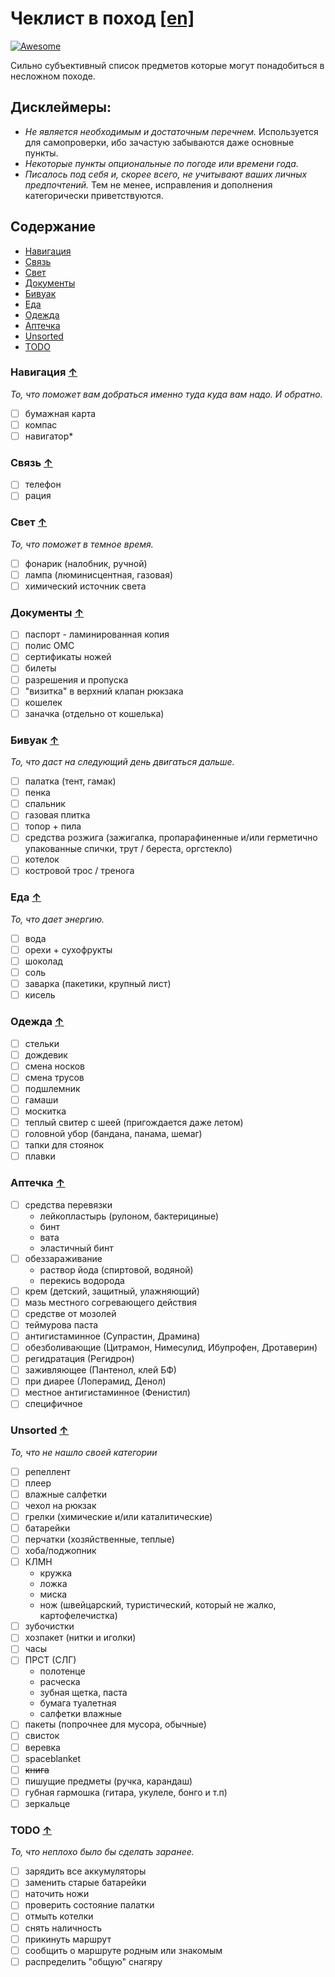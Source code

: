 # Чеклист в поход [[en]](./README.md)

[![Awesome](https://cdn.rawgit.com/sindresorhus/awesome/d7305f38d29fed78fa85652e3a63e154dd8e8829/media/badge.svg)](https://github.com/sindresorhus/awesome)

Сильно субъективный список предметов которые могут понадобиться в несложном походе.

## Дисклеймеры:

 - *Не является необходимым и достаточным перечнем.* Используется для самопроверки, ибо зачастую забываются даже основные пункты. 
 - *Некоторые пункты опциональные по погоде или времени года.* 
 - *Писалось под себя и, скорее всего, не учитывают ваших личных предпочтений.* Тем не менее, исправления и дополнения категорически приветствуются.

## Содержание 

* [Навигация](#Навигация-)
* [Связь](#Связь-)
* [Свет](#Свет-)
* [Документы](#Документы-)
* [Бивуак](#Бивуак-)
* [Еда](#Еда-)
* [Одежда](#Одежда-)
* [Аптечка](#Аптечка-)
* [Unsorted](#unsorted-)
* [TODO](#todo-)

### Навигация [↑](#Содержание)

*То, что поможет вам добраться именно туда куда вам надо. И обратно.*

* [ ] бумажная карта
* [ ] компас
* [ ] навигатор*

### Связь [↑](#Содержание)

* [ ] телефон
* [ ] рация

### Свет [↑](#Содержание)

*То, что поможет в темное время.*

* [ ] фонарик (налобник, ручной)
* [ ] лампа (люминисцентная, газовая)
* [ ] химический источник света

### Документы [↑](#Содержание)

* [ ] паспорт - ламинированная копия
* [ ] полис ОМС
* [ ] сертификаты ножей
* [ ] билеты
* [ ] разрешения и пропуска
* [ ] "визитка" в верхний клапан рюкзака
* [ ] кошелек
* [ ] заначка (отдельно от кошелька)

### Бивуак [↑](#Содержание)

*То, что даст на следующий день двигаться дальше.*

* [ ] палатка (тент, гамак)
* [ ] пенка
* [ ] спальник
* [ ] газовая плитка
* [ ] топор + пила
* [ ] средства розжига (зажигалка, пропарафиненные и/или герметично упакованные спички, трут / береста, оргстекло)
* [ ] котелок
* [ ] костровой трос / тренога

### Еда [↑](#Содержание)

*То, что дает энергию.*

* [ ] вода
* [ ] орехи + сухофрукты
* [ ] шоколад
* [ ] соль
* [ ] заварка (пакетики, крупный лист)
* [ ] кисель

### Одежда [↑](#Содержание)

* [ ] стельки
* [ ] дождевик
* [ ] смена носков
* [ ] смена трусов
* [ ] подшлемник
* [ ] гамаши
* [ ] москитка
* [ ] теплый свитер с шеей (пригождается даже летом)
* [ ] головной убор (бандана, панама, шемаг)
* [ ] тапки для стоянок
* [ ] плавки

### Аптечка [↑](#Содержание)

* [ ] средства перевязки
  * лейкопластырь (рулоном, бактерициные)
  * бинт
  * вата
  * эластичный бинт
* [ ] обеззараживание
  * раствор йода (спиртовой, водяной)
  * перекись водорода
* [ ] крем (детский, защитный, улажняющий)
* [ ] мазь местного согревающего действия
* [ ] средстве от мозолей
* [ ] теймурова паста
* [ ] антигистаминное (Супрастин, Драмина)
* [ ] обезболивающие (Цитрамон, Нимесулид, Ибупрофен, Дротаверин)
* [ ] регидратация (Регидрон)
* [ ] заживляющее (Пантенол, клей БФ)
* [ ] при диарее (Лоперамид, Денол)
* [ ] местное антигистаминное (Фенистил)
* [ ] специфичное

### Unsorted [↑](#Содержание)

*То, что не нашло своей категории*

* [ ] репеллент
* [ ] плеер
* [ ] влажные салфетки
* [ ] чехол на рюкзак
* [ ] грелки (химические и/или каталитические)
* [ ] батарейки
* [ ] перчатки (хозяйственные, теплые)
* [ ] хоба/поджопник
* [ ] КЛМН
  * кружка
  * ложка
  * миска
  * нож (швейцарский, туристический, который не жалко, картофелечистка)
* [ ] зубочистки
* [ ] хозпакет (нитки и иголки)
* [ ] часы
* [ ] ПРСТ (СЛГ)
  * полотенце
  * расческа
  * зубная щетка, паста
  * бумага туалетная
  * салфетки влажные
* [ ] пакеты (попрочнее для мусора, обычные)
* [ ] свисток
* [ ] веревка
* [ ] spaceblanket
* [ ] ~~книга~~
* [ ] пишущие предметы (ручка, карандаш)
* [ ] губная гармошка (гитара, укулеле, бонго и т.п)
* [ ] зеркальце

### TODO [↑](#Содержание)

*То, что неплохо было бы сделать заранее.*

* [ ] зарядить все аккумуляторы
* [ ] заменить старые батарейки
* [ ] наточить ножи
* [ ] проверить состояние палатки
* [ ] отмыть котелки
* [ ] снять наличность
* [ ] прикинуть маршрут
* [ ] сообщить о маршруте родным или знакомым
* [ ] распределить "общую" снагяру
